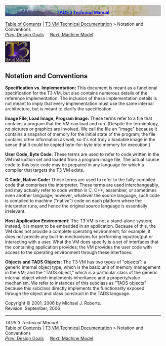![](../topbar.jpg)

[Table of Contents](../toc.htm) \| [T3 VM Technical
Documentation](../t3spec.htm) \> Notation and Conventions  
[*Prev:* Design Goals](goals.htm)     [*Next:* Machine Model](model.htm)
   

![](t3logo.gif)

  
  

## Notation and Conventions

**Specification vs. Implementation:** This document is meant as a
functional specification for the T3 VM, but also contains numerous
details of the reference implementation. The inclusion of these
implementation details is not meant to imply that every implementation
must use the same internal architecture, but is meant to clarify the
specification.

**Image File, Load Image, Program Image:** These terms refer to a file
that contains a program that the VM can load and run. (Despite the
terminology, no pictures or graphics are involved. We call the file an
"image" because it contains a snapshot of memory for the initial state
of the program; the file contains other information as well, so it's not
truly a loadable image in the sense that it could be copied
byte-for-byte into memory for execution.)

**User Code, Byte Code:** These terms are used to refer to code written
in the VM instruction set and loaded from a program image file. The
actual source code to this byte code may be prepared in any language for
which a compiler that targets the T3 VM exists.

**C Code, Native Code:** These terms are used to refer to the
fully-compiled code that comprises the interpreter. These terms are used
interchangeably, and may actually refer to code written in C, C++,
assembler, or sometimes even another language; however, whatever the
source language, such code is compiled to machine ("native") code on
each platform where the interpreter runs, and hence the original source
language is essentially irrelevant.

**Host Application Environment:** The T3 VM is not a stand-alone system;
instead, it is meant to be embedded in an application. Because of this,
the VM does not provide a complete operating environment; for example,
it does not provide any built-in mechanisms for performing input/output
or interacting with a user. What the VM does specify is a set of
interfaces that the containing application provides; the VM provides the
user code with access to the operating environment through these
interfaces.

**Objects and TADS Objects:** The T3 VM has two types of "objects": a
generic internal object type, which is the basic unit of memory
management in the VM; and the "TADS object," which is a particular class
of the generic internal object which implements inheritance and a
property/value mechanism. We refer to instances of this subclass as
"TADS objects" because this subclass directly implements the
functionality exposed through the object and class construct in the TADS
language.

Copyright © 2001, 2006 by Michael J. Roberts.  
Revision: September, 2006

------------------------------------------------------------------------

*TADS 3 Technical Manual*  
[Table of Contents](../toc.htm) \| [T3 VM Technical
Documentation](../t3spec.htm) \> Notation and Conventions  
[*Prev:* Design Goals](goals.htm)     [*Next:* Machine Model](model.htm)
   
